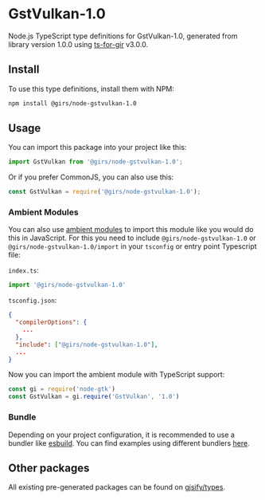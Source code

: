 
# GstVulkan-1.0

Node.js TypeScript type definitions for GstVulkan-1.0, generated from library version 1.0.0 using [ts-for-gir](https://github.com/gjsify/ts-for-gir) v3.0.0.


## Install

To use this type definitions, install them with NPM:
```bash
npm install @girs/node-gstvulkan-1.0
```

## Usage

You can import this package into your project like this:
```ts
import GstVulkan from '@girs/node-gstvulkan-1.0';
```

Or if you prefer CommonJS, you can also use this:
```ts
const GstVulkan = require('@girs/node-gstvulkan-1.0');
```

### Ambient Modules

You can also use [ambient modules](https://github.com/gjsify/ts-for-gir/tree/main/packages/cli#ambient-modules) to import this module like you would do this in JavaScript.
For this you need to include `@girs/node-gstvulkan-1.0` or `@girs/node-gstvulkan-1.0/import` in your `tsconfig` or entry point Typescript file:

`index.ts`:
```ts
import '@girs/node-gstvulkan-1.0'
```

`tsconfig.json`:
```json
{
  "compilerOptions": {
    ...
  },
  "include": ["@girs/node-gstvulkan-1.0"],
  ...
}
```

Now you can import the ambient module with TypeScript support: 

```ts
const gi = require('node-gtk')
const GstVulkan = gi.require('GstVulkan', '1.0')
```


### Bundle

Depending on your project configuration, it is recommended to use a bundler like [esbuild](https://esbuild.github.io/). You can find examples using different bundlers [here](https://github.com/gjsify/ts-for-gir/tree/main/examples).

## Other packages

All existing pre-generated packages can be found on [gjsify/types](https://github.com/gjsify/types).

